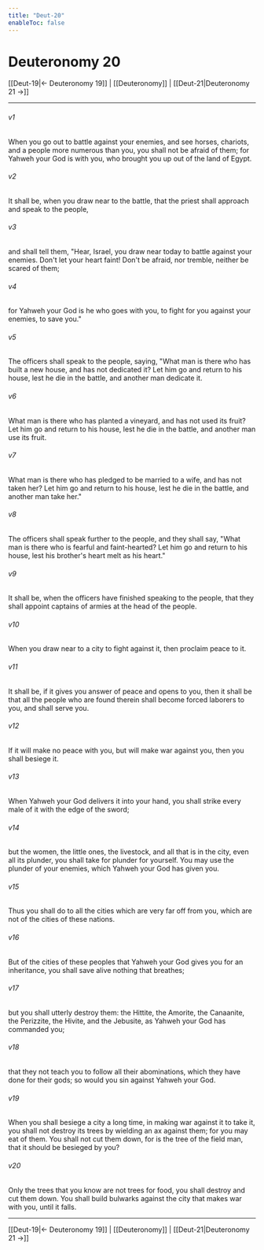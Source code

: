 ```yaml
---
title: "Deut-20"
enableToc: false
---
```

# Deuteronomy 20

[[Deut-19|← Deuteronomy 19]] | [[Deuteronomy]] | [[Deut-21|Deuteronomy 21 →]]
***



###### v1 
When you go out to battle against your enemies, and see horses, chariots, and a people more numerous than you, you shall not be afraid of them; for Yahweh your God is with you, who brought you up out of the land of Egypt. 

###### v2 
It shall be, when you draw near to the battle, that the priest shall approach and speak to the people, 

###### v3 
and shall tell them, "Hear, Israel, you draw near today to battle against your enemies. Don't let your heart faint! Don't be afraid, nor tremble, neither be scared of them; 

###### v4 
for Yahweh your God is he who goes with you, to fight for you against your enemies, to save you." 

###### v5 
The officers shall speak to the people, saying, "What man is there who has built a new house, and has not dedicated it? Let him go and return to his house, lest he die in the battle, and another man dedicate it. 

###### v6 
What man is there who has planted a vineyard, and has not used its fruit? Let him go and return to his house, lest he die in the battle, and another man use its fruit. 

###### v7 
What man is there who has pledged to be married to a wife, and has not taken her? Let him go and return to his house, lest he die in the battle, and another man take her." 

###### v8 
The officers shall speak further to the people, and they shall say, "What man is there who is fearful and faint-hearted? Let him go and return to his house, lest his brother's heart melt as his heart." 

###### v9 
It shall be, when the officers have finished speaking to the people, that they shall appoint captains of armies at the head of the people. 

###### v10 
When you draw near to a city to fight against it, then proclaim peace to it. 

###### v11 
It shall be, if it gives you answer of peace and opens to you, then it shall be that all the people who are found therein shall become forced laborers to you, and shall serve you. 

###### v12 
If it will make no peace with you, but will make war against you, then you shall besiege it. 

###### v13 
When Yahweh your God delivers it into your hand, you shall strike every male of it with the edge of the sword; 

###### v14 
but the women, the little ones, the livestock, and all that is in the city, even all its plunder, you shall take for plunder for yourself. You may use the plunder of your enemies, which Yahweh your God has given you. 

###### v15 
Thus you shall do to all the cities which are very far off from you, which are not of the cities of these nations. 

###### v16 
But of the cities of these peoples that Yahweh your God gives you for an inheritance, you shall save alive nothing that breathes; 

###### v17 
but you shall utterly destroy them: the Hittite, the Amorite, the Canaanite, the Perizzite, the Hivite, and the Jebusite, as Yahweh your God has commanded you; 

###### v18 
that they not teach you to follow all their abominations, which they have done for their gods; so would you sin against Yahweh your God. 

###### v19 
When you shall besiege a city a long time, in making war against it to take it, you shall not destroy its trees by wielding an ax against them; for you may eat of them. You shall not cut them down, for is the tree of the field man, that it should be besieged by you? 

###### v20 
Only the trees that you know are not trees for food, you shall destroy and cut them down. You shall build bulwarks against the city that makes war with you, until it falls.

***
[[Deut-19|← Deuteronomy 19]] | [[Deuteronomy]] | [[Deut-21|Deuteronomy 21 →]]
